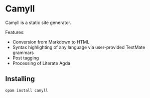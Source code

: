 # Camyll

Camyll is a static site generator.

Features:

- Conversion from Markdown to HTML
- Syntax highlighting of any language via user-provided TextMate grammars
- Post tagging
- Processing of Literate Agda

## Installing

    opam install camyll
